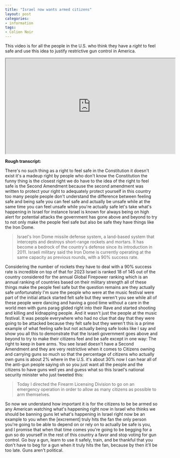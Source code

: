 ```yaml
---
title: "Israel now wants armed citizens"
layout: post
categories:
- information
tags:
- Colion Noir
---
```


This video is for all the people in the U.S. who think they have a *right* to feel safe and use this idea to justify restrictive gun control in America.

<iframe width="560" height="315" src="https://www.youtube.com/embed/mK6Y-Y8D5co?si=R1xSViSpu359rnr9" title="Israel now wants armed citizens"></iframe>

**Rough transcript:**

There's no such thing as a right to feel safe in the Constitution it doesn't exist it's a madeup right by people who don't know the Constitution the funny thing is the closest right we do have to the idea of the right to feel safe is the Second Amendment because the second amendment was written to protect your right to adequately protect yourself in this country too many people people don't understand the difference between feeling safe and being safe you can feel safe and actually be unsafe while at the same time you can feel unsafe while you're actually safe let's take what's happening in Israel for instance Israel is known for always being on high alert for potential attacks the government has gone above and beyond to try to not only make the people feel safe but also be safe they have things like the Iron Dome.

> Israel's Iron Dome missile defense system, a land-based system that intercepts and destroys short-range rockets and mortars. It has become a bedrock of the country's defense since its introduction in 2011. Israeli military said the Iron Dome is currently operating at the same capacity as previous rounds, with a 90% success rate.

Considering the number of rockets they have to deal with a 90% success rate is incredible on top of that for 2023 Israel is ranked 18 of 145 out of the country considered for the annual Global Firepower ranking which is an annual ranking of countries based on their military strength all of these things make the people feel safe but the question remains are they actually safe unfortunately I'm sure the people who were at the music festival were part of the initial attack started felt safe but they weren't you see while all of these people were dancing and having a good time without a care in the world men with guns parag glided right into their Rave and started shooting and killing and kidnapping people. And it wasn't just the people at the music festival. It was people everywhere who had no clue that day that they were going to be attacked because they felt safe but they weren't this is a prime example of what feeling safe but not actually being safe looks like I say and show you all this to demonstrate that the Israeli government goes above and beyond to try to make their citizens feel and be safe except in one way: The right to keep in bare arms. You see Israel doesn't have a Second Amendment and they are very restrictive when it comes to Citizens owning and carrying guns so much so that the percentage of citizens who actually own guns is about 2% where in the U.S. it's about 30% now I can hear all of the anti-gun people saying oh so you just want all the people and the citizens to have guns well yes and guess what so this Israel's national security minister who just tweeted this:

> Today I directed the Firearm Licensing Division to go on an emergency operation in order to allow as many citizens as possible to arm themselves.

So now we understand how important it is for the citizens to be be armed so any American watching what's happening right now in Israel who thinks we should be banning guns let what's happening in Israel right now be an example to you when the [excrement] truly hits the fan the only person you're going to be able to depend on or rely on to actually be safe is you, and I promise that when that time comes you're going to be begging for a gun so do yourself in the rest of this country a favor and stop voting for gun control. Go buy a gun, learn to use it safely, train, and be thankful that you don't have to beg for a gun when it truly hits the fan, because by then it'll be too late. Guns aren't political.
